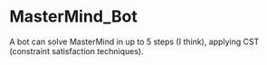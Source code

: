 # MasterMind_Bot
A bot can solve MasterMind in up to 5 steps (I think), applying CST (constraint satisfaction techniques).
